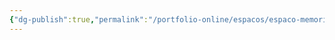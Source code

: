 ```yaml
---
{"dg-publish":true,"permalink":"/portfolio-online/espacos/espaco-memoria-do-cinema/","tags":["💼/📍"],"created":"2024-02-14T12:36:18.766-03:00","updated":"2024-02-05T18:55:44.559-03:00"}
---
```


